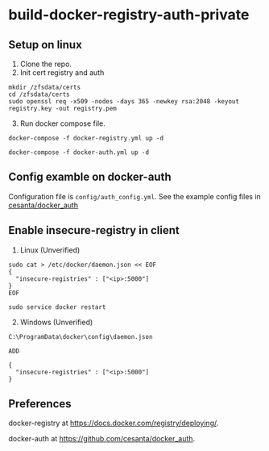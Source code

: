 # build-docker-registry-auth-private

## Setup on linux
1. Clone the repo.
2. Init cert registry and auth
```shell
mkdir /zfsdata/certs
cd /zfsdata/certs
sudo openssl req -x509 -nodes -days 365 -newkey rsa:2048 -keyout registry.key -out registry.pem
```
3. Run docker compose file.

```shell
docker-compose -f docker-registry.yml up -d
```
```shell
docker-compose -f docker-auth.yml up -d
```
## Config examble on docker-auth
Configuration file is `config/auth_config.yml`.
See the example config files in [cesanta/docker_auth](https://github.com/cesanta/docker_auth/tree/main/examples)
## Enable insecure-registry in client
1. Linux (Unverified)
```shell
sudo cat > /etc/docker/daemon.json << EOF
{
  "insecure-registries" : ["<ip>:5000"]
}
EOF
```
```shell
sudo service docker restart
```
2. Windows (Unverified)
```shell
C:\ProgramData\docker\config\daemon.json

ADD 

{
  "insecure-registries" : ["<ip>:5000"]
}
```
## Preferences

docker-registry at https://docs.docker.com/registry/deploying/.

docker-auth at https://github.com/cesanta/docker_auth.